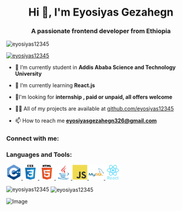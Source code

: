 <h1 align="center">Hi 👋, I'm Eyosiyas Gezahegn</h1>
<h3 align="center">A passionate frontend developer from Ethiopia</h3>

<p align="left"> <img src="https://komarev.com/ghpvc/?username=eyosiyas12345&label=Profile%20views&color=0e75b6&style=flat" alt="eyosiyas12345" /> </p>

<p align="left"> <a href="https://github.com/ryo-ma/github-profile-trophy"><img src="https://github-profile-trophy.vercel.app/?username=eyosiyas12345" alt="eyosiyas12345" /></a> </p>

- 🔭 I’m currently student in **Addis Ababa Science and Technology University**

- 🌱 I’m currently learning **React.js**

- 🤝I'm looking for **internship , paid or unpaid, all offers welcome**

- 👨‍💻 All of my projects are available at [github.com/eyosiyas12345](github.com/eyosiyas12345)

- 📫 How to reach me **eyosiyasgezahegn326@gmail.com**

<h3 align="left">Connect with me:</h3>
<p align="left">
</p>

<h3 align="left">Languages and Tools:</h3>
<p align="left"> <a href="https://www.w3schools.com/cpp/" target="_blank" rel="noreferrer"> <img src="https://raw.githubusercontent.com/devicons/devicon/master/icons/cplusplus/cplusplus-original.svg" alt="cplusplus" width="40" height="40"/> </a> <a href="https://www.w3schools.com/css/" target="_blank" rel="noreferrer"> <img src="https://raw.githubusercontent.com/devicons/devicon/master/icons/css3/css3-original-wordmark.svg" alt="css3" width="40" height="40"/> </a> <a href="https://www.w3.org/html/" target="_blank" rel="noreferrer"> <img src="https://raw.githubusercontent.com/devicons/devicon/master/icons/html5/html5-original-wordmark.svg" alt="html5" width="40" height="40"/> </a> <a href="https://www.java.com" target="_blank" rel="noreferrer"> <img src="https://raw.githubusercontent.com/devicons/devicon/master/icons/java/java-original.svg" alt="java" width="40" height="40"/> </a> <a href="https://developer.mozilla.org/en-US/docs/Web/JavaScript" target="_blank" rel="noreferrer"> <img src="https://raw.githubusercontent.com/devicons/devicon/master/icons/javascript/javascript-original.svg" alt="javascript" width="40" height="40"/> </a> <a href="https://www.mysql.com/" target="_blank" rel="noreferrer"> <img src="https://raw.githubusercontent.com/devicons/devicon/master/icons/mysql/mysql-original-wordmark.svg" alt="mysql" width="40" height="40"/> </a> <a href="https://reactjs.org/" target="_blank" rel="noreferrer"> <img src="https://raw.githubusercontent.com/devicons/devicon/master/icons/react/react-original-wordmark.svg" alt="react" width="40" height="40"/> </a> </p>

<p><img align="left" src="https://github-readme-stats.vercel.app/api/top-langs?username=eyosiyas12345&show_icons=true&locale=en&layout=compact" alt="eyosiyas12345" /></p>

<p>&nbsp;<img align="center" src="https://github-readme-stats.vercel.app/api?username=eyosiyas12345&show_icons=true&locale=en" alt="eyosiyas12345" /></p>

![Image](https://github.com/user-attachments/assets/137c8cab-bfb2-4539-ba19-41b247f5a5f9)
